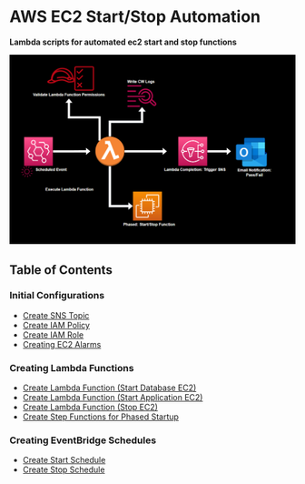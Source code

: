 # AWS EC2 Start/Stop Automation
**Lambda scripts for automated ec2 start and stop functions**

<img src="source/images/iam/lambda_flow.png">
 
 
## Table of Contents
### Initial Configurations
- [Create SNS Topic]()
- [Create IAM Policy](how_to/create_iam_policy.md)
- [Create IAM Role](how_to/create_iam_role.md)
- [Creating EC2 Alarms]()

### Creating Lambda Functions
- [Create Lambda Function (Start Database EC2)]()
- [Create Lambda Function (Start Application EC2)]()
- [Create Lambda Function (Stop EC2)]()
- [Create Step Functions for Phased Startup]()

### Creating EventBridge Schedules
- [Create Start Schedule]()
- [Create Stop Schedule]()
